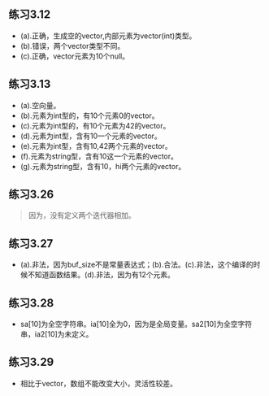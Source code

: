 ## 练习3.12
* (a).正确，生成空的vector,内部元素为vector(int)类型。
* (b).错误，两个vector类型不同。
* (c).正确，vector元素为10个null。
 
## 练习3.13
* (a).空向量。
* (b).元素为int型的，有10个元素0的vector。
* (c).元素为int型的，有10个元素为42的vector。
* (d).元素为int型，含有10一个元素的vector。
* (e).元素为int型，含有10,42两个元素的vector。
* (f).元素为string型，含有10这一个元素的vector。
* (g).元素为string型，含有10，hi两个元素的vector。
## 练习3.26
> 因为，没有定义两个迭代器相加。
## 练习3.27
* (a).非法，因为buf_size不是常量表达式；(b).合法。(c).非法，这个编译的时候不知道函数结果。(d).非法，因为有12个元素。
## 练习3.28
* sa[10]为全空字符串。ia[10]全为0，因为是全局变量。sa2[10]为全空字符串，ia2[10]为未定义。
## 练习3.29
* 相比于vector，数组不能改变大小，灵活性较差。

